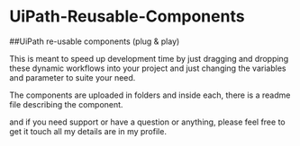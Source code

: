 # UiPath-Reusable-Components
##UiPath re-usable components (plug &amp; play)

This is meant to speed up development time by just dragging and dropping these dynamic workflows into your project and just changing the variables and parameter to suite your need.

The components are uploaded in folders and inside each, there is a readme file describing the component. 

and if you need support or have a question or anything, please feel free to get it touch all my details are in my profile.

